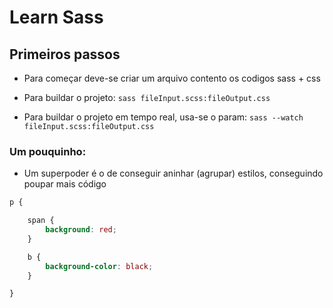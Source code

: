 # Learn Sass


## Primeiros passos

- Para começar deve-se criar um arquivo contento os codigos sass + css

- Para buildar o projeto:
	`sass fileInput.scss:fileOutput.css`

- Para buildar o projeto em tempo real, usa-se o param:
	`sass --watch fileInput.scss:fileOutput.css`


### Um pouquinho:

- Um superpoder é o de conseguir aninhar (agrupar) estilos, conseguindo poupar mais código
```scss
p {

	span {
		background: red;	
	}

	b {
		background-color: black;
	}

}
```